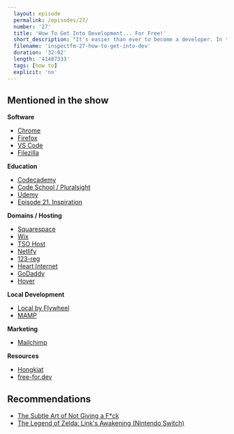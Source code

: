```yaml
---
  layout: episode
  permalink: /episodes/27/
  number: '27'
  title: 'How To Get Into Development... For Free!'
  short_description: "It's easier than ever to become a developer. In this episode we discuss how you can get started, virtually for free."
  filename: 'inspectfm-27-how-to-get-into-dev'
  duration: '32:02'
  length: '41487333'
  tags: [how to]
  explicit: 'no'
---
```


## Mentioned in the show

**Software**
- [Chrome](https://www.google.co.uk/chrome/)
- [Firefox](https://www.mozilla.org/en-GB/firefox/new/)
- [VS Code](https://code.visualstudio.com/)
- [Filezilla](https://filezilla-project.org/)

**Education**
- [Codecademy](https://www.codecademy.com/)
- [Code School / Pluralsight](https://www.pluralsight.com/)
- [Udemy](https://www.udemy.com/)
- [Episode 21. Inspiration](https://inspect.fm/episodes/21/)

**Domains / Hosting**
- [Squarespace](https://www.squarespace.com/)
- [Wix](https://www.wix.com/)
- [TSO Host](https://www.tsohost.com/)
- [Netlify](https://www.netlify.com/)
- [123-reg](https://www.123-reg.co.uk/)
- [Heart Internet](https://www.heartinternet.uk/)
- [GoDaddy](https://godaddy.com/)
- [Hover](https://www.hover.com/)

**Local Development**
- [Local by Flywheel](https://localbyflywheel.com/)
- [MAMP](https://www.mamp.info/)

**Marketing**
- [Mailchimp](https://mailchimp.com/)

**Resources**
- [Hongkiat](https://www.hongkiat.com/blog/)
- [free-for.dev](https://free-for.dev/)


## Recommendations
- [The Subtle Art of Not Giving a F*ck](https://amzn.to/2QDG0Fq)
- [The Legend of Zelda: Link's Awakening (Nintendo Switch)](https://www.nintendo.co.uk/Games/Nintendo-Switch/The-Legend-of-Zelda-Link-s-Awakening-1514327.html)
